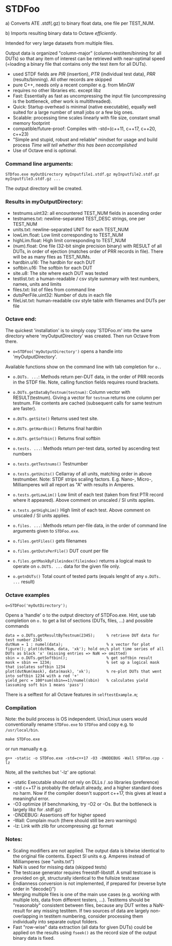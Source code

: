 # STDFoo
a) Converts ATE .stdf(.gz) to binary float data, one file per TEST_NUM.

b) Imports resulting binary data to Octave _efficiently_.

Intended for very large datasets from multiple files. 

Output data is organized "column-major" (column=testitem/binning for all DUTs) so that any item of interest can be retrieved with near-optimal speed (=loading a binary file that contains only the test item for all DUTs).

* used STDF fields are *PIR* (insertion), *PTR* (individual test data), *PRR* (results/binning). All other records are skipped
* pure C++, needs only a recent compiler e.g. from MinGW
* requires no other libraries etc. except libz 
* Fast: Essentially as fast as uncompressing the input file (uncompressing is the bottleneck, other work is multithreaded).
* Quick: Startup overhead is minimal (native executable), equally well suited for a large number of small jobs or a few big ones. 
* Scalable: processing time scales linearly with file size, constant small memory footprint
* compatible/future-proof: Compiles with -std=(c++11, c++17, c++20, c++23)
* "Simple and stupid, robust and reliable" mindset for usage and build process 
_Time will tell whether this has been accomplished_
* Use of Octave end is optional.

### Command line arguments: 
```
STDfoo.exe myOutDirectory myInputfile1.stdf.gz myInputfile2.stdf.gz myInputfile3.stdf.gz ... 
```	
The output directory will be created.

### Results in myOutputDirectory:
* testnums.uint32: all encountered TEST_NUM fields in ascending order
* testnames.txt: newline-separated TEST_DESC strings, one per TEST_NUM
* units.txt: newline-separated UNIT for each TEST_NUM
* lowLim.float: Low limit corresponding to TEST_NUM 
* highLim.float: High limit corresponding to TEST_NUM
* (num).float: One file (32-bit single precision binary) with RESULT of all DUTs, in order of ejection (matches order of PRR records in file). There will be as many files as TEST_NUMs.
* hardbin.u16: The hardbin for each DUT
* softbin.u16: The softbin for each DUT
* site.u8: The site where each DUT was tested
* testlist.txt: a human-readable / csv style summary with test numbers, names, units and limits
* files.txt: list of files from command line
* dutsPerFile.uint32: Number of duts in each file
* fileList.txt: human-readable csv style table with filenames and DUTs per file

### Octave end:
The quickest 'installation' is to simply copy 'STDFoo.m' into the same directory where 'myOutputDirectory' was created. Then run Octave from there.
* `o=STDFoo('myOutputDirectory')` opens a handle into 'myOutputDirectory'. 

Available functions show on the command line with tab completion for `o.`.

* `o.DUTs. ...`: Methods return per-DUT data, in the order of PRR records in the STDF file. Note, calling function fields requires round brackets.
* `o.DUTs.getDataByTestnum(testnum)`: Column vector with RESULT(testnum). Giving a vector for `testnum` returns one column per testnum. File contents are cached (subsequent calls for same testnum are faster).
* `o.DUTs.getSite()` Returns used test site.
* `o.DUTs.getHardbin()` Returns final hardbin
* `o.DUTs.getSoftbin()` Returns final softbin

* `o.tests. ...`: Methods return per-test data, sorted by ascending test numbers
* `o.tests.getTestnums()` Testnumber
* `o.tests.getUnits()` Cellarray of all units, matching order in above testnumber. Note: STDF strips scaling factors. E.g. Nano-, Micro-, Milliamperes will all report as "A" with results in Amperes.
* `o.tests.getLowLim()` Low limit of each test (taken from first PTR record where it appeared). Above comment on unscaled / SI units applies.
* `o.tests.getHighLim()` High limit of each test.  Above comment on unscaled / SI units applies.

* `o.files. ...`: Methods return per-file data, in the order of command line arguments given to `STDFoo.exe`.
* `o.files.getFiles()` gets filenames
* `o.files.getDutsPerFile()` DUT count per file
* `o.files.getMaskByFileindex(fileindex)` returns a logical mask to operate on `o.DUTS. ...` data for the given file only.

* `o.getnDUTs()` Total count of tested parts (equals lenght of any `o.DUTs. ...` result)

### Octave examples
```
o=STDFoo('myOutDirectory');
```
Opens a 'handle' o to the output directory of STDFoo.exe. Hint, use tab completion on `o.` to get a list of sections (DUTs, files, ...) and possible commands
```
data = o.DUTs.getResultByTestnum(2345);     % retrieve DUT data for test number 2345
dutNum = 1 : numel(data);                   % x vector for plot
figure(); plot(dutNum, data, 'xk'); hold on;% plot time series of all DUTs as black 'x' (missing entries => NaN => omitted)
sbin = o.DUTs.getSoftbin();                 % get softbin result
mask = sbin == 1234;                        % set up a logical mask that isolates softbin 1234
plot(dutNum(mask), data(mask), 'xk');       % re-plot DUTs that went into softbin 1234 with a red '+'
yield_perc = 100*sum(sbin==1)/numel(sbin)   % calculates yield (assuming soft bin 1 means 'pass')
```

There is a selftest for all Octave features in `selftestExample.m`;

### Compilation
Note: the build process is OS independent. Unix/Linux users would conventionally rename `STDFoo.exe` to `STDFoo` and copy e.g. to `/usr/local/bin`.
```
make STDFoo.exe
```
or run manually e.g.
```
g++ -static -o STDFoo.exe -std=c++17 -O3 -DNODEBUG -Wall STDFoo.cpp -lz
```
Note, all the switches but '-lz' are optional:
* -static Executable should not rely on DLLs / .so libraries (preference)
* -std c++17 is probably the default already, and a higher standard does no harm. Now if the compiler doesn't support c++17, this gives at least a meaningful error.
* -O3 optimize (if benchmarking, try -O2 or -Os. But the bottleneck is largely libz for .stdf.gz)
* -DNDEBUG: Assertions off for higher speed
* -Wall: Complain much (there should still be zero warnings)
* -lz: Link with zlib for uncompressing .gz format

### Notes: 
- Scaling modifiers are not applied. The output data is bitwise identical to the original file contents. Expect SI units e.g. Amperes instead of Milliamperes (see "units.txt")
- NaN is used for missing data (skipped tests)
- The testcase generator requires freestdf-libstdf. A small testcase is provided on git, structurally identical to the fullsize testcase
- Endianness conversion is not implemented, if prepared for (reverse byte order in "decode()")
- Merging multiple files is one of the main use cases (e.g. working with multiple lots, data from different testers, ...). 
Testitems should be "reasonably" consistent between files, because any DUT writes a NaN-result for any missing testitem. 
If two sources of data are largely non-overlapping in testitem numbering, consider processing them individually into separate output folders.
- Fast "row-wise" data extraction (all data for given DUTs) could be applied on the results using `fseek()` as the record size of the output binary data is fixed.